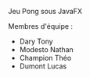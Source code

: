 Jeu Pong sous JavaFX

Membres d'équipe : 
- Dary Tony
- Modesto Nathan
- Champion Théo
- Dumont Lucas
